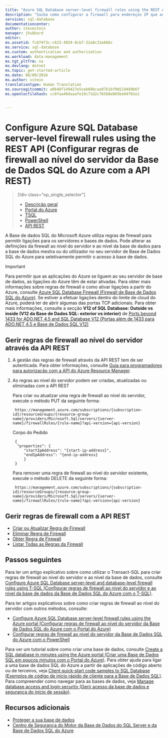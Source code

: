 ```yaml
---
title: "Azure SQL Database server-level firewall rules using the REST API (Configurar regras de firewall ao nível do servidor da Base de Dados SQL do Azure com a API REST) | Microsoft Docs"
description: "Saiba como configurar a firewall para endereços IP que acedem a bases de dados SQL do Azure."
services: sql-database
documentationcenter: 
author: stevestein
manager: jhubbard
editor: 
ms.assetid: fc874f3c-c623-4924-8cb7-32a8c31e666c
ms.service: sql-database
ms.custom: authentication and authorization
ms.workload: data-management
ms.tgt_pltfrm: na
ms.devlang: dotnet
ms.topic: get-started-article
ms.date: 08/09/2016
ms.author: sstein
translationtype: Human Translation
ms.sourcegitcommit: a9b48f149427e5ceb69bcaa97b1bf08519499b6f
ms.openlocfilehash: cc0faa49daaafe19c71d2c765b8e865be04f81e2


---
```

# <a name="configure-azure-sql-database-server-level-firewall-rules-using-the-rest-api"></a>Configure Azure SQL Database server-level firewall rules using the REST API (Configurar regras de firewall ao nível do servidor da Base de Dados SQL do Azure com a API REST)
> [!div class="op_single_selector"]
> * [Descrição geral](sql-database-firewall-configure.md)
> * [Portal do Azure](sql-database-configure-firewall-settings.md)
> * [TSQL](sql-database-configure-firewall-settings-tsql.md)
> * [PowerShell](sql-database-configure-firewall-settings-powershell.md)
> * [API REST](sql-database-configure-firewall-settings-rest.md)
> 
> 

A Base de dados SQL do Microsoft Azure utiliza regras de firewall para permitir ligações para os servidores e bases de dados. Pode alterar as definições da firewall ao nível do servidor e ao nível da base de dados para a base de dados mestra ou do utilizador no seu servidor de Base de Dados SQL do Azure para seletivamente permitir o acesso à base de dados.

> [!IMPORTANT]
> Para permitir que as aplicações do Azure se liguem ao seu servidor de base de dados, as ligações do Azure têm de estar ativadas. Para obter mais informações sobre regras de firewall e como ativar ligações a partir do Azure, consulte [Azure SQL Database Firewall (Firewall de Base de Dados SQL do Azure)](sql-database-firewall-configure.md). Se estiver a efetuar ligações dentro do limite de cloud do Azure, poderá ter de abrir algumas das portas TCP adicionais. Para obter mais informações, consulte a secção **V12 of SQL Database: Outside vs inside (V12 da Base de Dados SQL: exterior vs interior)** de [Ports beyond 1433 for ADO.NET 4.5 and SQL Database V12 (Portas além de 1433 para ADO.NET 4.5 e Base de Dados SQL V12)](sql-database-develop-direct-route-ports-adonet-v12.md)
> 
> 

## <a name="manage-server-level-firewall-rules-through-rest-api"></a>Gerir regras de firewall ao nível do servidor através da API REST
1. A gestão das regras de firewall através da API REST tem de ser autenticada. Para obter informações, consulte [Guia para programadores para autorização com a API do Azure Resource Manager](../azure-resource-manager/resource-manager-api-authentication.md).
2. As regras ao nível do servidor podem ser criadas, atualizadas ou eliminadas com a API REST
   
    Para criar ou atualizar uma regra de firewall ao nível do servidor, execute o método PUT da seguinte forma:
   
        https://management.azure.com/subscriptions/{subscription-id}/resourceGroups/{resource-group-name}/providers/Microsoft.Sql/servers/{server-name}/firewallRules/{rule-name}?api-version={api-version}
   
    Corpo do Pedido
   
        {
         "properties": { 
            "startIpAddress": "{start-ip-address}", 
            "endIpAddress": "{end-ip-address}
            }
        } 

    Para remover uma regra de firewall ao nível do servidor existente, execute o método DELETE da seguinte forma:

        https://management.azure.com/subscriptions/{subscription-id}/resourceGroups/{resource-group-name}/providers/Microsoft.Sql/servers/{server-name}/firewallRules/{rule-name}?api-version={api-version}


## <a name="manage-firewall-rules-using-the-rest-api"></a>Gerir regras de firewall com a API REST
* [Criar ou Atualizar Regra de Firewall](https://msdn.microsoft.com/library/azure/mt445501.aspx)
* [Eliminar Regra de Firewall](https://msdn.microsoft.com/library/azure/mt445502.aspx)
* [Obter Regra de Firewall](https://msdn.microsoft.com/library/azure/mt445503.aspx)
* [Listar Todas as Regras da Firewall](https://msdn.microsoft.com/library/azure/mt604478.aspx)

## <a name="next-steps"></a>Passos seguintes
Para ler um artigo explicativo sobre como utilizar o Transact-SQL para criar regras de firewall ao nível do servidor e ao nível da base de dados, consulte [Configure Azure SQL Database server-level and database-level firewall rules using T-SQL (Configurar regras de firewall ao nível do servidor e ao nível da base de dados da Base de Dados SQL do Azure com o T-SQL)](sql-database-configure-firewall-settings-tsql.md). 

Para ler artigos explicativos sobre como criar regras de firewall ao nível do servidor com outros métodos, consulte: 

* [Configure Azure SQL Database server-level firewall rules using the Azure portal (Configurar regras de firewall ao nível do servidor da Base de Dados SQL do Azure com o Portal do Azure)](sql-database-configure-firewall-settings.md)
* [Configurar regras de firewall ao nível do servidor da Base de Dados SQL do Azure com o PowerShell](sql-database-configure-firewall-settings-powershell.md)

Para ver um tutorial sobre como criar uma base de dados, consulte [Create a SQL database in minutes using the Azure portal (Criar uma Base de Dados SQL em poucos minutos com o Portal do Azure)](sql-database-get-started.md).
Para obter ajuda para ligar a uma base de dados SQL do Azure a partir de aplicações de código aberto ou de terceiros, veja [Client quick-start code samples to SQL Database (Exemplos de código de início rápido de cliente para a Base de Dados SQL)](https://msdn.microsoft.com/library/azure/ee336282.aspx).
Para compreender como navegar para as bases de dados, veja [Manage database access and login security (Gerir acesso da base de dados e segurança do início de sessão)](https://msdn.microsoft.com/library/azure/ee336235.aspx).

## <a name="additional-resources"></a>Recursos adicionais
* [Proteger a sua base de dados](sql-database-security-overview.md)
* [Centro de Segurança do Motor da Base de Dados do SQL Server e da Base de Dados SQL do Azure](https://msdn.microsoft.com/library/bb510589)

<!--Image references-->
[1]: ./media/sql-database-configure-firewall-settings/AzurePortalBrowseForFirewall.png
[2]: ./media/sql-database-configure-firewall-settings/AzurePortalFirewallSettings.png
<!--anchors-->





<!--HONumber=Jan17_HO1-->


